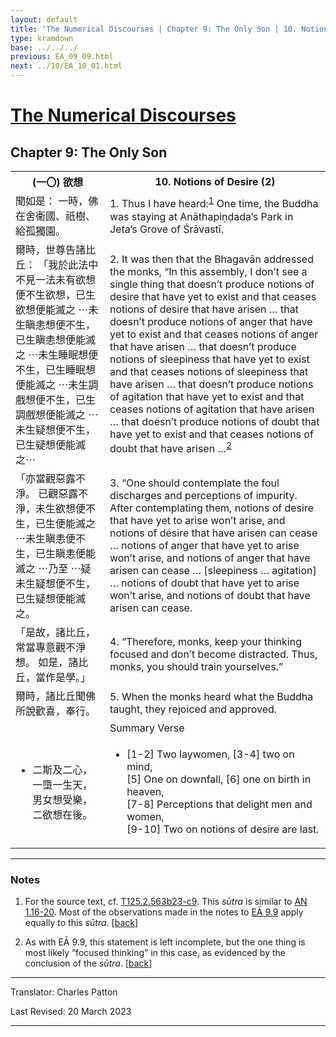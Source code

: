 ```yaml
---
layout: default
title: 'The Numerical Discourses | Chapter 9: The Only Son | 10. Notions of Desire (2)'
type: kramdown
base: ../../../
previous: EA_09_09.html
next: ../10/EA_10_01.html
---
```


<h1><a href='../index.html'>The Numerical Discourses</a></h1>
<h2>Chapter 9: The Only Son</h2>

<table class="trans">
  <th class='ch'>(一〇) 欲想</th>
  <th class='en'>10. Notions of Desire (2)</th>
  <tr>
    <td class='ch' title='T125.2.563b23'>聞如是： 一時，佛在舍衞國、祇樹、給孤獨園。</td>
    <td id='p1'>1. Thus I have heard:<sup id="ref1"><a href="#n1">1</a></sup> One time, the Buddha was staying at Anāthapiṇḍada’s Park in Jeta’s Grove of Śrāvastī.</td>
  </tr>
  <tr>
    <td class='ch' title='T125.2.563b24'>爾時，世尊告諸比丘： 「我於此法中不見一法未有欲想便不生欲想，已生欲想便能滅之 ⋯未生瞋恚想便不生，已生瞋恚想便能滅之 ⋯未生睡眠想便不生，已生睡眠想便能滅之 ⋯未生調戲想便不生，已生調戲想便能滅之 ⋯未生疑想便不生，已生疑想便能滅之⋯</td>
    <td id='p2'>2. It was then that the Bhagavān addressed the monks, “In this assembly, I don’t see a single thing that doesn’t produce notions of desire that have yet to exist and that ceases notions of desire that have arisen  … that doesn’t produce notions of anger that have yet to exist and that ceases notions of anger that have arisen  … that doesn’t produce notions of sleepiness that have yet to exist and that ceases notions of sleepiness that have arisen  … that doesn’t produce notions of agitation that have yet to exist and that ceases notions of agitation that have arisen  … that doesn’t produce notions of doubt that have yet to exist and that ceases notions of doubt that have arisen …<sup id="ref2"><a href="#n2">2</a></sup></td>
  </tr>
  <tr>
    <td class='ch' title='T125.2.563c1'>「亦當觀惡露不淨。 已觀惡露不淨，未生欲想便不生，已生便能滅之 ⋯未生瞋恚便不生，已生瞋恚便能滅之 ⋯乃至 ⋯疑未生疑想便不生，已生疑想便能滅之。</td>
    <td id='p3'>3. “One should contemplate the foul discharges and perceptions of impurity. After contemplating them, notions of desire that have yet to arise won’t arise, and notions of desire that have arisen can cease … notions of anger that have yet to arise won’t arise, and notions of anger that have arisen can cease … [sleepiness … agitation] … notions of doubt that have yet to arise won’t arise, and notions of doubt that have arisen can cease.</td>
  </tr>
  <tr>
    <td class='ch' title='T125.2.563c5'>「是故，諸比丘，常當專意觀不淨想。 如是，諸比丘，當作是學。」</td>
    <td id='p4'>4. “Therefore, monks, keep your thinking focused and don’t become distracted. Thus, monks, you should train yourselves.”</td>
  </tr>
  <tr>
    <td class='ch' title='T125.2.563c6'>爾時，諸比丘聞佛所說歡喜，奉行。</td>
    <td id='p5'>5. When the monks heard what the Buddha taught, they rejoiced and approved.</td>
  </tr>
<tr>
  <td class='ch' title='t125.2.563c8'></td>
  <td class='subheading'>Summary Verse</td>
</tr>
<tr>
  <td title='T125.2.563c8'><ul class='verse'>
    <li class='ch'>二斯及二心，<br/>
    一墮一生天，<br/>
    男女想受樂，<br/>
    二欲想在後。</li>
  </ul></td>
  <td><ul class='verse'>
    <li>[1-2] Two laywomen, [3-4] two on mind,<br/>
    [5] One on downfall, [6] one on birth in heaven,<br/>
    [7-8] Perceptions that delight men and women,<br/>
    [9-10] Two on notions of desire are last.</li>
  </ul></td>
</tr>
</table>

<hr/>

<h3 id="notes">Notes</h3>

<ol class="notes-list">
<li id="n1"><p>For the source text, cf. <a href="https://cbetaonline.dila.edu.tw/zh/T02n0125_p0563b23" target="_blank">T125.2.563b23-c9</a>. This <em>sūtra</em> is similar to <a href="https://www.suttacentral.net/an1.11-20" target="_blank">AN 1.16-20</a>. Most of the observations made in the notes to <a href="EA_09_09.html#n1" target="_blank">EĀ 9.9</a> apply equally to this <em>sūtra</em>. [<a href="#ref1">back</a>]</p></li>
<li id="n2"><p>As with EĀ 9.9, this statement is left incomplete, but the one thing is most likely “focused thinking” in this case, as evidenced by the conclusion of the <em>sūtra</em>. [<a href="#ref2">back</a>]</p></li>
</ol>
<hr/>

<p class="translator">Translator: Charles Patton</p>
<p class='revised'>Last Revised: 20 March 2023</p>

<hr/>
